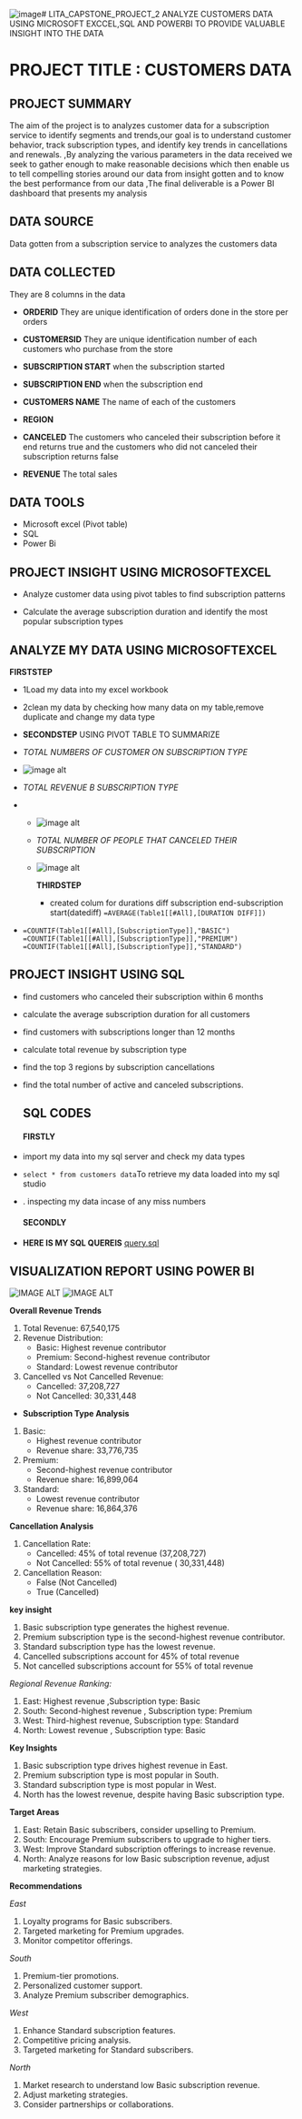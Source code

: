 ![image](https://github.com/user-attachments/assets/f1bc9d74-745f-4a47-ae2c-c3f59f651bbf)# LITA_CAPSTONE_PROJECT_2
ANALYZE CUSTOMERS DATA USING MICROSOFT EXCCEL,SQL AND POWERBI TO PROVIDE VALUABLE INSIGHT INTO THE DATA
#  PROJECT TITLE : CUSTOMERS DATA

## PROJECT SUMMARY
The  aim of the project is to analyzes customer data for a subscription service to identify segments and trends,our goal is to understand customer behavior, track subscription types, and identify key trends in cancellations and renewals. ,By analyzing the various parameters in the data received we seek to gather enough to make reasonable decisions which then enable us to tell compelling stories around our data from insight gotten and to know the best performance from our data ,The final deliverable is a Power BI dashboard that presents my analysis

## DATA SOURCE
Data gotten from a subscription service to analyzes the customers data

## DATA COLLECTED
They are 8 columns in the data
- **ORDERID**
They are unique identification of orders done in the store per orders
-  **CUSTOMERSID**
They are unique identification number of each customers who purchase from the store
- **SUBSCRIPTION START**
when the subscription started 
- **SUBSCRIPTION END**
when the subscription end
- **CUSTOMERS NAME**
  The name of each of the customers
- **REGION**

- **CANCELED**
   The customers who canceled their subscription before it end returns true and
  the customers who did not canceled their subscription returns false
- **REVENUE**
  The total sales

## DATA TOOLS
- Microsoft excel 
(Pivot table)
- SQL
-  Power Bi 
## PROJECT INSIGHT USING MICROSOFTEXCEL
- Analyze customer data using pivot tables to find subscription patterns
  
- Calculate the average subscription duration and identify the most popular
subscription types
## ANALYZE MY DATA USING MICROSOFTEXCEL
**FIRSTSTEP**
  - 1Load my data into my excel workbook
  - 2clean my data by checking how many data on my table,remove duplicate and change my data type
 -  **SECONDSTEP**
  USING PIVOT TABLE TO SUMMARIZE
- _TOTAL NUMBERS OF CUSTOMER ON SUBSCRIPTION TYPE_
- ![image alt](https://github.com/favourite189/LITA_CAPSTONE_PROJECT_2/blob/main/Screenshot%202024-10-24%20073231.png)
- _TOTAL REVENUE B SUBSCRIPTION TYPE_
- - ![image alt](https://github.com/favourite189/LITA_CAPSTONE_PROJECT_2/blob/main/Screenshot%202024-10-24%20074200.png)
  - _TOTAL NUMBER OF PEOPLE THAT CANCELED THEIR SUBSCRIPTION_
  - ![image alt](https://github.com/favourite189/LITA_CAPSTONE_PROJECT_2/blob/main/Screenshot%202024-10-24%20073612.png)
 
    **THIRDSTEP**
    - created colum for durations diff subscription end-subscription start(datediff)
     ``
    =AVERAGE(Table1[[#All],[DURATION DIFF]])
``

- ``
=COUNTIF(Table1[[#All],[SubscriptionType]],"BASIC")
=COUNTIF(Table1[[#All],[SubscriptionType]],"PREMIUM")
=COUNTIF(Table1[[#All],[SubscriptionType]],"STANDARD")
``
  
## PROJECT INSIGHT USING SQL
- find customers who canceled their subscription within 6 months

- calculate the average subscription duration for all customers
  
- find customers with subscriptions longer than 12 months
 
- calculate total revenue by subscription type
  
- find the top 3 regions by subscription cancellations
  
- find the total number of active and canceled subscriptions.



  ## SQL CODES
  #### FIRSTLY
 -  import my data into my sql server and check my data types
- ``
  select * from customers data
  ``To retrieve my data loaded into my sql studio
- . inspecting my data incase of any miss numbers
  #### SECONDLY
 - **HERE IS MY SQL QUEREIS**
 [query.sql](https://github.com/favourite189/LITA_CAPSTONE_PROJECT_2/blob/main/query.sql)

  ##  VISUALIZATION REPORT USING POWER BI
  ![IMAGE ALT](https://github.com/favourite189/LITA_CAPSTONE_PROJECT_2/blob/main/Screenshot%202024-10-29%20105400.png)
  ![IMAGE ALT](https://github.com/favourite189/LITA_CAPSTONE_PROJECT_2/blob/main/Screenshot%202024-10-28%20113528.png)
 
**Overall Revenue Trends**
1. Total Revenue: 67,540,175 
2. Revenue Distribution:
    - Basic: Highest revenue contributor 
    - Premium: Second-highest revenue contributor
    - Standard: Lowest revenue contributor
3. Cancelled vs Not Cancelled Revenue:
    - Cancelled:  37,208,727  
    - Not Cancelled:  30,331,448 

- **Subscription Type Analysis**
1. Basic:
    - Highest revenue contributor
    - Revenue share:  33,776,735 
2. Premium:
    - Second-highest revenue contributor
    - Revenue share: 16,899,064 
3. Standard:
    - Lowest revenue contributor
    - Revenue share:  16,864,376 

**Cancellation Analysis**

1. Cancellation Rate:
    - Cancelled: 45% of total revenue (37,208,727)   
    - Not Cancelled: 55% of total revenue ( 30,331,448)
2. Cancellation Reason:
    - False (Not Cancelled) 
    - True (Cancelled)

**key insight**

1. Basic subscription type generates the highest revenue.
2. Premium subscription type is the second-highest revenue contributor.
3. Standard subscription type has the lowest revenue.
4. Cancelled subscriptions account for 45% of total revenue
5. Not cancelled subscriptions account for 55% of total revenue


*Regional Revenue Ranking:*

1. East: Highest revenue ,Subscription type: Basic
2. South: Second-highest revenue , Subscription type: Premium
3. West: Third-highest revenue, Subscription type: Standard
4. North: Lowest revenue , Subscription type: Basic

**Key Insights**

1. Basic subscription type drives highest revenue in East.
2. Premium subscription type is most popular in South.
3. Standard subscription type is most popular in West.
4. North has the lowest revenue, despite having Basic subscription type.

**Target Areas**

1. East: Retain Basic subscribers, consider upselling to Premium.
2. South: Encourage Premium subscribers to upgrade to higher tiers.
3. West: Improve Standard subscription offerings to increase revenue.
4. North: Analyze reasons for low Basic subscription revenue, adjust marketing strategies.

**Recommendations**

_East_

1. Loyalty programs for Basic subscribers.
2. Targeted marketing for Premium upgrades.
3. Monitor competitor offerings.

_South_

1. Premium-tier promotions.
2. Personalized customer support.
3. Analyze Premium subscriber demographics.

_West_

1. Enhance Standard subscription features.
2. Competitive pricing analysis.
3. Targeted marketing for Standard subscribers.

_North_

1. Market research to understand low Basic subscription revenue.
2. Adjust marketing strategies.
3. Consider partnerships or collaborations.







